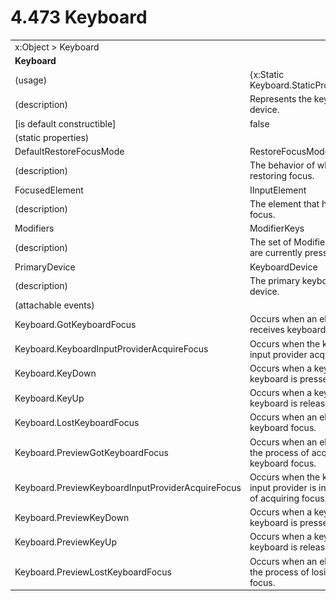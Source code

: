 <html dir="LTR" xmlns:mshelp="http://msdn.microsoft.com/mshelp" xmlns:ddue="http://ddue.schemas.microsoft.com/authoring/2003/5" xmlns:xlink="http://www.w3.org/1999/xlink" xmlns:tool="http://www.microsoft.com/tooltip">

<body>
 <input type="hidden" id="userDataCache" class="userDataStyle">
 <input type="hidden" id="hiddenScrollOffset">
 <img id="dropDownImage" style="display:none; height:0; width:0;" src="../local/drpdown.gif">
 <img id="dropDownHoverImage" style="display:none; height:0; width:0;" src="../local/drpdown_orange.gif">
 <img id="collapseImage" style="display:none; height:0; width:0;" src="../local/collapse.gif">
 <img id="expandImage" style="display:none; height:0; width:0;" src="../local/exp.gif">
 <img id="collapseAllImage" style="display:none; height:0; width:0;" src="../local/collall.gif">
 <img id="expandAllImage" style="display:none; height:0; width:0;" src="../local/expall.gif">
 <img id="copyImage" style="display:none; height:0; width:0;" src="../local/copycode.gif">
 <img id="copyHoverImage" style="display:none; height:0; width:0;" src="../local/copycodeHighlight.gif">
 <div id="header"><h1 class="heading">4.473 Keyboard</h1></div>

 <div id="mainSection">
 <div id="mainBody">
 <div id="allHistory" class="saveHistory" onsave="saveAll()" onload="loadAll()"></div>
 <p xmlns:wsd="http://wsdev.schemas.microsoft.com/authoring/2008/2" xmlns:msxsl="urn:schemas-microsoft-com:xslt" xmlns:script="urn:script" xmlns:build="urn:build">
 </p>
 <div id="sectionSection0" class="section" name="collapseableSection">
 <content xmlns="http://ddue.schemas.microsoft.com/authoring/2003/5" xmlns:wsd="http://wsdev.schemas.microsoft.com/authoring/2008/2" xmlns:msxsl="urn:schemas-microsoft-com:xslt" xmlns:script="urn:script" xmlns:build="urn:build">
 </content>
 </div>
 <div id="sectionSection1" class="section" name="collapseableSection">
 <content xmlns="http://ddue.schemas.microsoft.com/authoring/2003/5" xmlns:wsd="http://wsdev.schemas.microsoft.com/authoring/2008/2" xmlns:msxsl="urn:schemas-microsoft-com:xslt" xmlns:script="urn:script" xmlns:build="urn:build">
 <table class="ProtocolAuthoredTable" xmlns="">
 <tr><td colspan="2">
<mshelp:link keywords="c0d383e4-fcdb-4546-a06b-81c262fe2a5e" tabindex="0">x:Object</mshelp:link> &gt; <mshelp:link keywords="3d57a905-8eaa-4622-81b5-647a5814ab57" tabindex="0">Keyboard</mshelp:link> </td>
 </tr>
 <tr><td colspan="2">
 <b>Keyboard</b> </td>
 </tr>
 <tr><td><div class="indent0">(usage)</div></td>
 <td>{x:Static Keyboard.StaticPropertyName}</td>
 </tr>
 <tr><td><div class="indent0">(description)</div></td>
 <td>Represents the keyboard device.</td>
 </tr>
 <tr><td><div class="indent0">[is default constructible]</div></td>
 <td>false</td>
 </tr>
 <tr><td><div class="indent0">(static properties)</div></td>
 <td></td>
 </tr>
 <tr><td><div class="indent2">DefaultRestoreFocusMode</div></td>
 <td><mshelp:link keywords="339c6f6a-d5e6-42fc-b7fe-3d30206729ff" tabindex="0">RestoreFocusMode</mshelp:link></td>
 </tr>
 <tr><td><div class="indent4">(description)</div></td>
 <td>The behavior of when restoring focus.</td>
 </tr>
 <tr><td><div class="indent2">FocusedElement</div></td>
 <td><mshelp:link keywords="1ee43d58-7eb2-43cc-a23e-03101c2a1ef0" tabindex="0">IInputElement</mshelp:link></td>
 </tr>
 <tr><td><div class="indent4">(description)</div></td>
 <td>The element that has keyboard focus.</td>
 </tr>
 <tr><td><div class="indent2">Modifiers</div></td>
 <td><mshelp:link keywords="d0b85d63-674a-4205-8de0-1be6cf973c7b" tabindex="0">ModifierKeys</mshelp:link></td>
 </tr>
 <tr><td><div class="indent4">(description)</div></td>
 <td>The set of ModifierKeys that are currently pressed.</td>
 </tr>
 <tr><td><div class="indent2">PrimaryDevice</div></td>
 <td><mshelp:link keywords="2ae9bb85-2b74-435b-9c63-780ef76fd1ce" tabindex="0">KeyboardDevice</mshelp:link></td>
 </tr>
 <tr><td><div class="indent4">(description)</div></td>
 <td>The primary keyboard input device.</td>
 </tr>
 <tr><td><div class="indent0">(attachable events)</div></td>
 <td></td>
 </tr>
 <tr><td><div class="indent2">Keyboard.GotKeyboardFocus</div></td>
 <td>Occurs when an element receives keyboard focus.</td>
 </tr>
 <tr><td><div class="indent2">Keyboard.KeyboardInputProviderAcquireFocus</div></td>
 <td>Occurs when the keyboard input provider acquires focus.</td>
 </tr>
 <tr><td><div class="indent2">Keyboard.KeyDown</div></td>
 <td>Occurs when a key on the keyboard is pressed.</td>
 </tr>
 <tr><td><div class="indent2">Keyboard.KeyUp</div></td>
 <td>Occurs when a key on the keyboard is released.</td>
 </tr>
 <tr><td><div class="indent2">Keyboard.LostKeyboardFocus</div></td>
 <td>Occurs when an element loses keyboard focus.</td>
 </tr>
 <tr><td><div class="indent2">Keyboard.PreviewGotKeyboardFocus</div></td>
 <td>Occurs when an element is in the process of acquiring keyboard focus.</td>
 </tr>
 <tr><td><div class="indent2">Keyboard.PreviewKeyboardInputProviderAcquireFocus</div></td>
 <td>Occurs when the keyboard input provider is in the process of acquiring focus.</td>
 </tr>
 <tr><td><div class="indent2">Keyboard.PreviewKeyDown</div></td>
 <td>Occurs when a key on the keyboard is pressed.</td>
 </tr>
 <tr><td><div class="indent2">Keyboard.PreviewKeyUp</div></td>
 <td>Occurs when a key on the keyboard is released.</td>
 </tr>
 <tr><td><div class="indent2">Keyboard.PreviewLostKeyboardFocus</div></td>
 <td>Occurs when an element is in the process of losing keyboard focus.</td>
 </tr>
</table>
 </content>
 </div>
 <!--[if gte IE 5]>
 <tool:tip element="languageFilterToolTip" avoidmouse="false"/>
 <![endif]-->
 </div>
 <a name="feedback"></a><span></span>
 </div>
</body></html>
